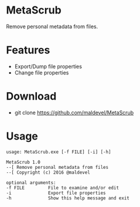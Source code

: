MetaScrub
====
Remove personal metadata from files.


Features
=====
* Export/Dump file properties
* Change file properties


Download
====
* git clone https://github.com/maldevel/MetaScrub


Usage
=====
```
usage: MetaScrub.exe [-f FILE] [-i] [-h]

MetaScrub 1.0
--[ Remove personal metadata from files
--[ Copyright (c) 2016 @maldevel

optional arguments:
-f FILE         File to examine and/or edit
-i              Export file properties
-h              Show this help message and exit
```
